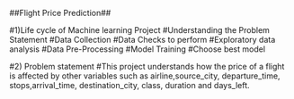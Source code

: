 ##Flight Price Prediction##

#1)Life cycle of Machine learning Project
    #Understanding the Problem Statement
    #Data Collection
    #Data Checks to perform
    #Exploratory data analysis
    #Data Pre-Processing
    #Model Training
    #Choose best model

#2) Problem statement
    #This project understands how the price of a flight is affected by other variables such as airline,source_city, departure_time, stops,arrival_time, destination_city, class, duration and days_left.
    